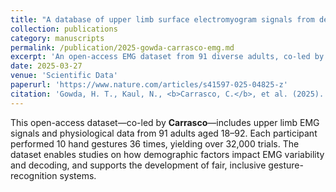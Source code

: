 ```yaml
---
title: "A database of upper limb surface electromyogram signals from demographically diverse individuals"
collection: publications
category: manuscripts
permalink: /publication/2025-gowda-carrasco-emg.md
excerpt: 'An open-access EMG dataset from 91 diverse adults, co-led by Carrasco, supports research on fairness and variability in gesture decoding.'
date: 2025-03-27
venue: 'Scientific Data'
paperurl: 'https://www.nature.com/articles/s41597-025-04825-z'
citation: 'Gowda, H. T., Kaul, N., <b>Carrasco, C.</b>, et al. (2025). "A database of upper limb surface electromyogram signals from demographically diverse individuals." <i>Scientific Data</i>, 12, 517. https://doi.org/10.1038/s41597-025-04825-z'
---
```

This open-access dataset—co-led by <b>Carrasco</b>—includes upper limb EMG signals and physiological data from 91 adults aged 18–92. Each participant performed 10 hand gestures 36 times, yielding over 32,000 trials. The dataset enables studies on how demographic factors impact EMG variability and decoding, and supports the development of fair, inclusive gesture-recognition systems.